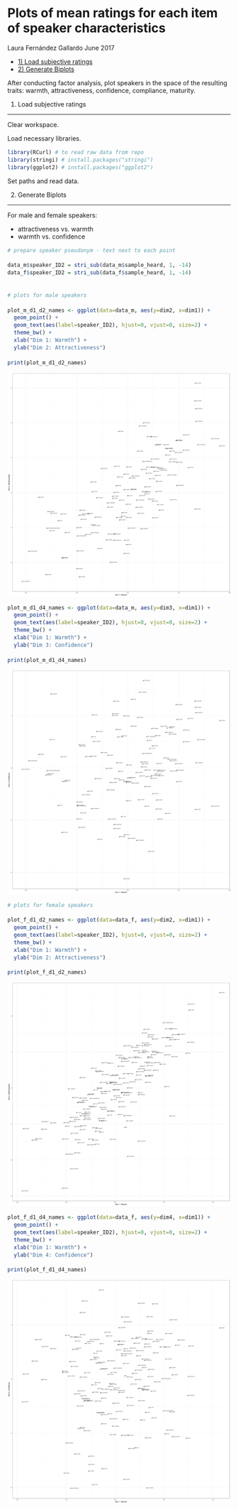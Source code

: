 Plots of mean ratings for each item of speaker characteristics
================
Laura Fernández Gallardo
June 2017

-   [1) Load subjective ratings](#load-subjective-ratings)
-   [2) Generate Biplots](#generate-biplots)

After conducting factor analysis, plot speakers in the space of the resulting traits: warmth, attractiveness, confidence, compliance, maturity.

1) Load subjective ratings
--------------------------

Clear workspace.

Load necessary libraries.

``` r
library(RCurl) # to read raw data from repo
library(stringi) # install.packages("stringi")
library(ggplot2) # install.packages("ggplot2")
```

Set paths and read data.

2) Generate Biplots
-------------------

For male and female speakers:

-   attractiveness vs. warmth
-   warmth vs. confidence

``` r
# prepare speaker pseudonym - text next to each point

data_m$speaker_ID2 = stri_sub(data_m$sample_heard, 1, -14)
data_f$speaker_ID2 = stri_sub(data_f$sample_heard, 1, -14)


# plots for male speakers

plot_m_d1_d2_names <- ggplot(data=data_m, aes(y=dim2, x=dim1)) +
  geom_point() +
  geom_text(aes(label=speaker_ID2), hjust=0, vjust=0, size=2) +
  theme_bw() +
  xlab("Dim 1: Warmth") +
  ylab("Dim 2: Attractiveness") 

print(plot_m_d1_d2_names)
```

![](plot_spaces_5traits_files/figure-markdown_github-ascii_identifiers/unnamed-chunk-4-1.png)

``` r
plot_m_d1_d4_names <- ggplot(data=data_m, aes(y=dim3, x=dim1)) +
  geom_point() +
  geom_text(aes(label=speaker_ID2), hjust=0, vjust=0, size=2) +
  theme_bw() +
  xlab("Dim 1: Warmth") +
  ylab("Dim 3: Confidence") 

print(plot_m_d1_d4_names)
```

![](plot_spaces_5traits_files/figure-markdown_github-ascii_identifiers/unnamed-chunk-4-2.png)

``` r
# plots for female speakers

plot_f_d1_d2_names <- ggplot(data=data_f, aes(y=dim2, x=dim1)) +
  geom_point() +
  geom_text(aes(label=speaker_ID2), hjust=0, vjust=0, size=2) +
  theme_bw() +
  xlab("Dim 1: Warmth") +
  ylab("Dim 2: Attractiveness") 

print(plot_f_d1_d2_names)
```

![](plot_spaces_5traits_files/figure-markdown_github-ascii_identifiers/unnamed-chunk-4-3.png)

``` r
plot_f_d1_d4_names <- ggplot(data=data_f, aes(y=dim4, x=dim1)) +
  geom_point() +
  geom_text(aes(label=speaker_ID2), hjust=0, vjust=0, size=2) +
  theme_bw() +
  xlab("Dim 1: Warmth") +
  ylab("Dim 4: Confidence") 

print(plot_f_d1_d4_names)
```

![](plot_spaces_5traits_files/figure-markdown_github-ascii_identifiers/unnamed-chunk-4-4.png)
